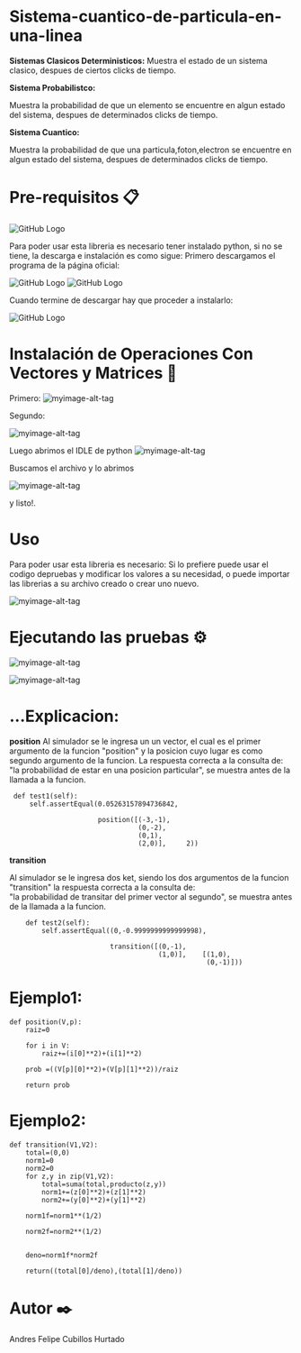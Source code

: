 # Sistema-cuantico-de-particula-en-una-linea


**Sistemas Clasicos Deterministicos:**
Muestra el estado de un sistema clasico, despues de ciertos clicks de tiempo.

**Sistema Probabilistco:**

Muestra la probabilidad de que un elemento se encuentre en algun estado del sistema, despues de determinados clicks de tiempo.

**Sistema Cuantico:**

Muestra la probabilidad de que una particula,foton,electron se encuentre en algun estado del sistema, despues de determinados clicks de tiempo.





# Pre-requisitos 📋
![GitHub Logo](https://www.python.org/static/img/python-logo@2x.png)

Para poder usar esta libreria es necesario tener instalado python, si no se tiene, la descarga e instalación es como sigue:
Primero descargamos el programa de la página oficial:

![GitHub Logo](https://www.wikihow.com/images_en/thumb/1/14/Install-Python-Step-1-Version-2.jpg/v4-760px-Install-Python-Step-1-Version-2.jpg)
![GitHub Logo](https://www.wikihow.com/images_en/thumb/4/45/Install-Python-Step-2-Version-2.jpg/v4-760px-Install-Python-Step-2-Version-2.jpg)

Cuando termine de descargar hay que proceder a instalarlo:

![GitHub Logo](https://www.wikihow.com/images_en/thumb/f/fb/Install-Python-Step-4-Version-2.jpg/v4-760px-Install-Python-Step-4-Version-2.jpg)

 # Instalación de Operaciones Con Vectores y Matrices 🔧
Primero: 
![myimage-alt-tag](https://scontent-bog1-1.xx.fbcdn.net/v/t1.15752-9/69874998_750459472059681_3913524228170711040_n.png?_nc_cat=109&_nc_oc=AQnAHS7ixOACxFw9VZIuFwoJKytHypC0c9lCVCRXGIho84rLNJiPg55F4K2wzo2JtM4&_nc_ht=scontent-bog1-1.xx&oh=a5c49974e0f359c923370686c6d86f6e&oe=5DC80CBF) 


Segundo:
 
![myimage-alt-tag](https://scontent-bog1-1.xx.fbcdn.net/v/t1.15752-9/70678769_2608600409202096_5609513835909087232_n.png?_nc_cat=101&_nc_oc=AQk5bpFi6zdMwJygs22sr6bhKf6P0KFDBJcOLnnaSZ9jYS3D6cWzyF1gNewZOjFT8VI&_nc_ht=scontent-bog1-1.xx&oh=e2d320ca92637cf344136875a2d80a61&oe=5E031292) 


Luego abrimos el IDLE de python
![myimage-alt-tag](https://scontent-bog1-1.xx.fbcdn.net/v/t1.15752-9/69689175_475682319649824_1117122535582859264_n.jpg?_nc_cat=109&_nc_oc=AQncBZgHUk5xJWCUqEApXR0Jd2E_1hWuW4OYr4XiwiEsvhj0uYlr9-O6NLlb4Zkrjjs&_nc_ht=scontent-bog1-1.xx&oh=cebd69f85b23f8abab07548473591ce2&oe=5E03C862) 


Buscamos el archivo y lo abrimos

![myimage-alt-tag](https://scontent-bog1-1.xx.fbcdn.net/v/t1.15752-9/70778647_472135196670206_3245147181413302272_n.png?_nc_cat=100&_nc_oc=AQnxgrcF3EZL88MTpAI2jwDLclRoa72WBttNAznDA6vnFR88UHvB2M_Z9St3VWkMFoQ&_nc_ht=scontent-bog1-1.xx&oh=c41b02ea85e3f01c83da8b696a565ec9&oe=5DF5DC77) 

y listo!.


# Uso 
Para poder usar esta libreria es necesario:
Si lo prefiere puede usar el codigo depruebas y modificar los valores a su necesidad, o puede importar las librerias a su  archivo creado o crear uno nuevo.

![myimage-alt-tag](https://scontent.fbog2-2.fna.fbcdn.net/v/t1.15752-9/71401851_1707362362728247_8866192136928755712_n.png?_nc_cat=104&_nc_oc=AQnHpdESvbgt-YHXoK6oIFEnzznj87EjTA2eoR6ITt30Z7oUdbAKptUBxJgJyfZOHzw&_nc_ht=scontent.fbog2-2.fna&oh=32bf12334222607895f0b99eb322ab5d&oe=5E2D3CF3) 


# Ejecutando las pruebas ⚙️
![myimage-alt-tag](https://scontent.fbog2-1.fna.fbcdn.net/v/t1.15752-9/72209269_405494757032656_6677285436324315136_n.png?_nc_cat=102&_nc_oc=AQnVwvVIiYBZMvdC36vzXQBbPOlU08I_gG8fUtb6hg1cKT28KXZxqWZFePFH30lPtKM&_nc_ht=scontent.fbog2-1.fna&oh=d7db3c9444cfd3bc255f93fd8541a848&oe=5E32CD46) 


![myimage-alt-tag](https://scontent.fbog2-3.fna.fbcdn.net/v/t1.15752-9/71701890_410168889646315_9105454847909429248_n.png?_nc_cat=111&_nc_oc=AQkvYinrQkJsb6tuEsK_HcIN8xvbKrUN-ZDq9yp8-KmtE_MGRNA7o32IXQAt2md7EBg&_nc_ht=scontent.fbog2-3.fna&oh=97ac30abd292aa080936b6249b527ec1&oe=5E2DEE06) 

# ...Explicacion:
**position**
Al simulador se le ingresa un un vector, el cual es el primer argumento de la funcion "position" y la posicion cuyo lugar es como segundo argumento de la funcion. La respuesta correcta a la consulta de: 
      "la probabilidad de estar en una posicion particular", se muestra antes de la llamada a la funcion.

     def test1(self):
         self.assertEqual(0.05263157894736842,

                          position([(-3,-1),
                                    (0,-2),
                                    (0,1),
                                    (2,0)],     2))
**transition**

Al simulador se le ingresa dos ket, siendo los dos argumentos de la funcion "transition" la respuesta correcta a la consulta de:  
"la probabilidad de transitar del primer vector al segundo", se muestra antes de la llamada a la funcion.
    
        def test2(self):
            self.assertEqual((0,-0.9999999999999998),

                             transition([(0,-1),
                                         (1,0)],    [(1,0),
                                                     (0,-1)]))

# Ejemplo1:

    def position(V,p):
        raiz=0

        for i in V:
            raiz+=(i[0]**2)+(i[1]**2)

        prob =((V[p][0]**2)+(V[p][1]**2))/raiz

        return prob

# Ejemplo2:

    def transition(V1,V2):
        total=(0,0)
        norm1=0
        norm2=0
        for z,y in zip(V1,V2):
            total=suma(total,producto(z,y))
            norm1+=(z[0]**2)+(z[1]**2)
            norm2+=(y[0]**2)+(y[1]**2)
        
        norm1f=norm1**(1/2)

        norm2f=norm2**(1/2)


        deno=norm1f*norm2f
        
        return((total[0]/deno),(total[1]/deno))
  





# Autor ✒️
Andres Felipe Cubillos Hurtado


